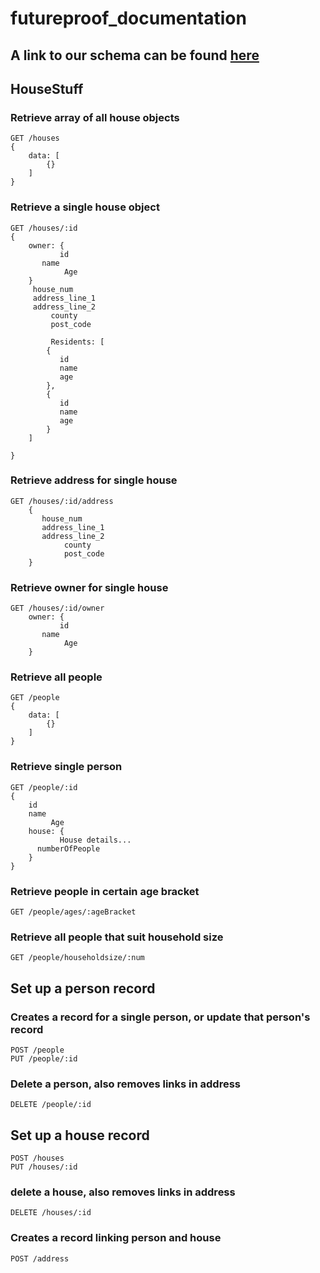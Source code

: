 # futureproof_documentation

## A link to our schema can be found [here](https://dbdiagram.io/d/60eeaafd4ed9be1c05cc24f5)

## HouseStuff

### Retrieve array of all house objects
```
GET /houses
{
    data: [
        {}
    ]
}
```

### Retrieve a single house object
```
GET /houses/:id
{
    owner: {
           id
       name
            Age
    }
     house_num
     address_line_1
     address_line_2
         county
         post_code
         
         Residents: [
        {
           id
           name
           age
        },
        {
           id
           name
           age
        }
    ]
    
}
```
### Retrieve address for single house
```
GET /houses/:id/address
    {
       house_num
       address_line_1
       address_line_2
            county
            post_code
    }
```

### Retrieve owner for single house

```
GET /houses/:id/owner
    owner: {
           id
       name
            Age
    }
```

### Retrieve all people
```
GET /people
{
    data: [
        {}
    ]
}
```
### Retrieve single person
```
GET /people/:id
{
    id
    name
         Age
    house: {
           House details...
      numberOfPeople
    }
}
```

### Retrieve people in certain age bracket
```
GET /people/ages/:ageBracket
```
### Retrieve all people that suit household size
```
GET /people/householdsize/:num
```
## Set up a person record
### Creates a record for a single person, or update that person's record
```
POST /people
PUT /people/:id
```
### Delete a person, also removes links in address
```
DELETE /people/:id
```
## Set up a house record 
```
POST /houses
PUT /houses/:id
```
### delete a house, also removes links in address
```
DELETE /houses/:id
```
### Creates a record linking person and house
```
POST /address
```
